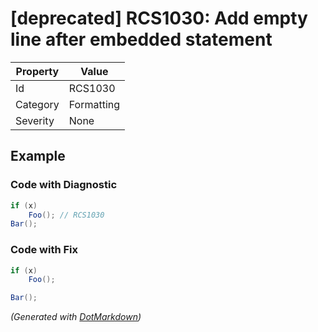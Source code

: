 # \[deprecated\] RCS1030: Add empty line after embedded statement

| Property | Value      |
| -------- | ---------- |
| Id       | RCS1030    |
| Category | Formatting |
| Severity | None       |

## Example

### Code with Diagnostic

```csharp
if (x)
    Foo(); // RCS1030
Bar();
```

### Code with Fix

```csharp
if (x)
    Foo();

Bar();
```


*\(Generated with [DotMarkdown](http://github.com/JosefPihrt/DotMarkdown)\)*